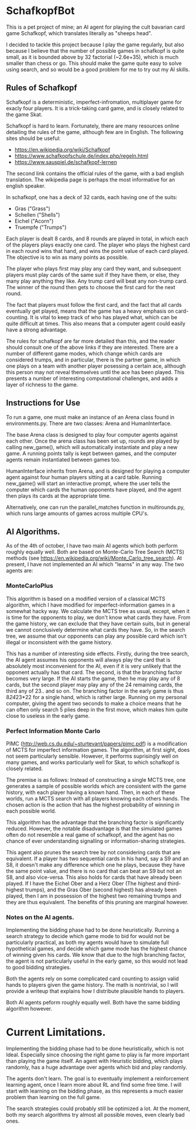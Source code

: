 # SchafkopfBot

This is a pet project of mine; an AI agent for playing the cult bavarian card game Schafkopf, which translates literally as "sheeps head".

I decided to tackle this project because I play the game regularly, but also because I believe that the number of possible games in schafkopf is quite small, as it is bounded above by 32 factorial (~2.6e+35), which is much smaller than chess or go. This should make the game quite easy to solve using search, and so would be a good problem for me to try out my AI skills. 


## Rules of Schafkopf

Schafkopf is a deterministic, imperfect-infromation, multiplayer game for exacly four players. It is a trick-taking card game, and is closely related to the game Skat.

Schafkopf is hard to learn. Fortunately, there are many resources online detailing the rules of the game, although few are in English. The following sites should be useful:

- https://en.wikipedia.org/wiki/Schafkopf
- https://www.schafkopfschule.de/index.php/regeln.html
- https://www.sauspiel.de/schafkopf-lernen

The second link contains the official rules of the game, with a bad english translation. The wikipedia page is perhaps the most informative for an english speaker. 

In schafkopf, one has a deck of 32 cards, each having one of the suits:
- Gras ("Grass")
- Schellen ("Shells")
- Eichel ("Acorn")
- Truempfe ("Trumps")

Each player is dealt 8 cards, and 8 rounds are played in total, in which each of the players plays exactly one card. The player who plays the highest card in each round wins that hand, and wins the point value of each card played. The objective is to win as many points as possible. 

The player who plays first may play any card they want, and subsequent players must play cards of the same suit if they have them, or else, they many play anything they like. Any trump card will beat any non-trump card. The winner of the round then gets to choose the first card for the next round. 

The fact that players must follow the first card, and the fact that all cards eventually get played, means that the game has a heavy emphasis on card-counting. It is vital to keep track of who has played what, which can be quite difficult at times. This also means that a computer agent could easily have a strong advantage. 

The rules for schafkopf are far more detailed than this, and the reader should consult one of the above links if they are interested. There are a number of different game modes, which change which cards are considered trumps, and in particular, there is the partner game, in which one plays on a team with another player posessing a certain ace, although this person may not reveal themselves until the ace has been played. This presents a number of interesting computational challenges, and adds a layer of richness to the game. 

## Instructions for Use

To run a game, one must make an instance of an Arena class found in environments.py. There are two classes: Arena and HumanInterface. 

The base Arena class is designed to play four computer agents against each other. Once the arena class has been set up, rounds are played by calling new_game(), which will automatically instantiate and play a new game. A running points tally is kept between games, and the computer agents remain instantiated between games too. 

HumanInterface inherits from Arena, and is designed for playing a computer agent against four human players sitting at a card table. Running new_game() will start an interactive prompt, where the user tells the computer which cards the human opponents have played, and the agent then plays its cards at the appropriate time. 

Alternatively, one can run the parallel_matches function in multirounds.py, which runs large amounts of games across multiple CPU's.  

## AI Algorithms.

As of the 4th of october, I have two main AI agents which both perform roughly equally well. Both are based on Monte-Carlo Tree Search (MCTS) methods (see https://en.wikipedia.org/wiki/Monte_Carlo_tree_search). At present, I have not implemented an AI which "learns" in any way. The two agents are:

### MonteCarloPlus

This algorithm is based on a modified version of a classical MCTS algorithm, which I have modified for imperfect-information games in a somewhat hacky way. We calculate the MCTS tree as usual, except, when it is time for the opponents to play, we don't know what cards they have. From the game history, we can exclude that they have certain suits, but in general we cannot conclusively determine what cards they have. So, in the search tree, we assume that our opponents can play any possible card which isn't illegal or inconsistent with the game history. 

This has a number of interesting side effects. Firstly, during the tree search, the AI agent assumes his opponents will always play the card that is absolutely most inconvenient for the AI, even if it is very unlikely that the opponent actually has that card. The second, is that the branching factor becomes very large. If the AI starts the game, then he may play any of 8 cards, but the second player may play any of the 24 remaining cards, the third any of 23.. and so on. The branching factor in the early game is thus 8*24*23*22 for a single hand, which is rather large. Running on my personal computer, giving the agent two seconds to make a choice means that he can often only search 5 plies deep in the first move, which makes him quite close to useless in the early game.

### Perfect Information Monte Carlo

PIMC (http://web.cs.du.edu/~sturtevant/papers/pimc.pdf) is a modification of MCTS for imperfect information games. The algorithm, at first sight, does not seem particularly sensible. However, it performs suprisingly well on many games, and works particularly well for Skat, to which schafkopf is closely related. 

The premise is as follows: Instead of constructing a single MCTS tree, one generates a sample of possible worlds which are consistent with the game history, with each player having a known hand. Then, in each of these worlds, run a MCTS search with all players knowing each others hands. The chosen action is the action that has the highest probability of winning in each possible world. 

This algorithm has the advantage that the branching factor is significantly reduced. However, the notable disadvantage is that the simulated games often do not resemble a real game of schafkopf, and the agent has no chance of ever understanding signalling or information-sharing strategies. 

This agent also prunes the search tree by not considering cards that are equivalent. If a player has two sequential cards in his hand, say a S9 and an S8, it doesn't make any difference which one he plays, because they have the same point value, and there is no card that can beat an S9 but not an S8, and also vice-versa. This also holds for cards that have already been played. If I have the Eichel Ober and a Herz Ober (The highest and third-highest trumps), and the Gras Ober (second highest) has already been played, then I am in possession of the highest two remaining trumps and they are thus equivalent. The benefits of this pruning are marginal however. 


### Notes on the AI agents. 

Implementing the bidding phase had to be done heuristically. Running a search strategy to decide which game mode to bid for would not be particularly practical, as both my agents would have to simulate full hypothetical games, and decide which game mode has the highest chance of winning given his cards. We know that due to the high branching factor, the agent is not particularly useful in the early game, so this would not lead to good bidding strategies. 

Both the agents rely on some complicated card counting to assign valid hands to players given the game history. The math is nontrivial, so I will provide a writeup that explains how I distribute plausible hands to players. 

Both AI agents peform roughly equally well. Both have the same bidding algorithm however.

# Current Limitations.

Implementing the bidding phase had to be done heuristically, which is not Ideal. Especially since choosing the right game to play is far more important than playing the game itself. An agent with Heuristic bidding, which plays randomly, has a huge advantage over agents which bid and play randomly.

The agents don't learn. The goal is to eventually implement a reinforcement learning agent, once I learn more about RL and find some free time. I will start with learning on the bidding phase, as this represents a much easier problem than learning on the full game. 

The search strategies could probably still be optimized a lot. At the moment, both my search algorithms try almost all possible moves, even clearly bad ones. 
